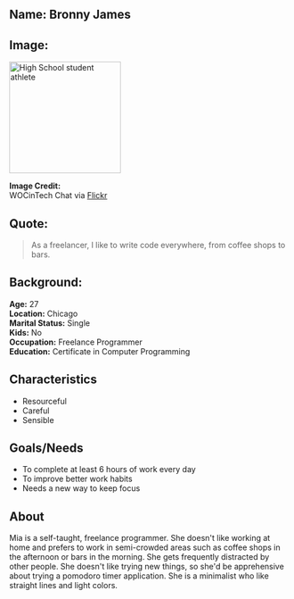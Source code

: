 ## Name: Bronny James

## Image: 
<img src="https://www.google.com/imgres?imgurl=https%3A%2F%2Fca-times.brightspotcdn.com%2Fdims4%2Fdefault%2Fc9a3fab%2F2147483647%2Fstrip%2Ftrue%2Fcrop%2F3000x2000%2B0%2B0%2Fresize%2F840x560!%2Fquality%2F90%2F%3Furl%3Dhttps%253A%252F%252Fcalifornia-times-brightspot.s3.amazonaws.com%252F5c%252F7f%252Fa9685d494fc49af358aa41c0d4d8%252Fla-photos-1staff-468680-sp-1010-sierracanyon-6-rcg.JPG&imgrefurl=https%3A%2F%2Fwww.latimes.com%2Fsports%2Flakers%2Fstory%2F2019-12-14%2Flebron-james-ohio-son-bronny-alma-mater-sierra-canyon&tbnid=ULy29Y8oNJlc-M&vet=12ahUKEwiTpeP2o8LuAhUsHzQIHfudBUMQMygBegUIARCzAQ..i&docid=jzLhs4b7kk17NM&w=840&h=560&q=bronny%20james&ved=2ahUKEwiTpeP2o8LuAhUsHzQIHfudBUMQMygBegUIARCzAQ" width="200px" alt="High School student athlete" />

**Image Credit:**  
WOCinTech Chat via [Flickr](https://www.flickr.com/photos/wocintechchat/25388752744/)

## Quote:
> As a freelancer, I like to write code everywhere, from coffee shops to bars.

## Background:

**Age:** 27<br> 
**Location:** Chicago<br> 
**Marital Status:** Single<br> 
**Kids:** No<br> 
**Occupation:** Freelance Programmer<br> 
**Education:** Certificate in Computer Programming

## Characteristics
* Resourceful
* Careful
* Sensible

## Goals/Needs

* To complete at least 6 hours of work every day
* To improve better work habits
* Needs a new way to keep focus


## About
Mia is a self-taught, freelance programmer. She doesn't like working at home and prefers to work
in semi-crowded areas such as coffee shops in the afternoon or bars in the morning. She gets 
frequently distracted by other people. She doesn't like trying new things, so she'd be apprehensive
about trying a pomodoro timer application. She is a minimalist who like straight lines and light
colors.
